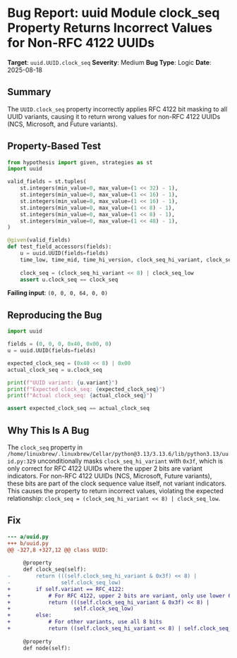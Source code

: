 # Bug Report: uuid Module clock_seq Property Returns Incorrect Values for Non-RFC 4122 UUIDs

**Target**: `uuid.UUID.clock_seq`
**Severity**: Medium
**Bug Type**: Logic
**Date**: 2025-08-18

## Summary

The `UUID.clock_seq` property incorrectly applies RFC 4122 bit masking to all UUID variants, causing it to return wrong values for non-RFC 4122 UUIDs (NCS, Microsoft, and Future variants).

## Property-Based Test

```python
from hypothesis import given, strategies as st
import uuid

valid_fields = st.tuples(
    st.integers(min_value=0, max_value=(1 << 32) - 1),
    st.integers(min_value=0, max_value=(1 << 16) - 1),
    st.integers(min_value=0, max_value=(1 << 16) - 1),
    st.integers(min_value=0, max_value=(1 << 8) - 1),
    st.integers(min_value=0, max_value=(1 << 8) - 1),
    st.integers(min_value=0, max_value=(1 << 48) - 1),
)

@given(valid_fields)
def test_field_accessors(fields):
    u = uuid.UUID(fields=fields)
    time_low, time_mid, time_hi_version, clock_seq_hi_variant, clock_seq_low, node = fields
    
    clock_seq = (clock_seq_hi_variant << 8) | clock_seq_low
    assert u.clock_seq == clock_seq
```

**Failing input**: `(0, 0, 0, 64, 0, 0)`

## Reproducing the Bug

```python
import uuid

fields = (0, 0, 0, 0x40, 0x00, 0)
u = uuid.UUID(fields=fields)

expected_clock_seq = (0x40 << 8) | 0x00  
actual_clock_seq = u.clock_seq

print(f"UUID variant: {u.variant}")
print(f"Expected clock_seq: {expected_clock_seq}")
print(f"Actual clock_seq: {actual_clock_seq}")

assert expected_clock_seq == actual_clock_seq
```

## Why This Is A Bug

The `clock_seq` property in `/home/linuxbrew/.linuxbrew/Cellar/python@3.13/3.13.6/lib/python3.13/uuid.py:329` unconditionally masks `clock_seq_hi_variant` with `0x3f`, which is only correct for RFC 4122 UUIDs where the upper 2 bits are variant indicators. For non-RFC 4122 UUIDs (NCS, Microsoft, Future variants), these bits are part of the clock sequence value itself, not variant indicators. This causes the property to return incorrect values, violating the expected relationship: `clock_seq = (clock_seq_hi_variant << 8) | clock_seq_low`.

## Fix

```diff
--- a/uuid.py
+++ b/uuid.py
@@ -327,8 +327,12 @@ class UUID:
 
     @property
     def clock_seq(self):
-        return (((self.clock_seq_hi_variant & 0x3f) << 8) |
-                self.clock_seq_low)
+        if self.variant == RFC_4122:
+            # For RFC 4122, upper 2 bits are variant, only use lower 6 bits
+            return (((self.clock_seq_hi_variant & 0x3f) << 8) |
+                    self.clock_seq_low)
+        else:
+            # For other variants, use all 8 bits
+            return ((self.clock_seq_hi_variant << 8) | self.clock_seq_low)
 
     @property
     def node(self):
```